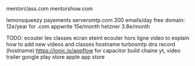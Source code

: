 mentorclass.com
mentorshow.com

lemonsqueezy payements
serversmtp.com 200 emails/day free
domain: 12e/year for .com
appwrite 15e/month
hetzner 3.8e/month

TODO:
ecouter les classes ecran eteint
ecouter hors ligne
video to explain how to add new videos and classes
hostname
turbosmtp dns record (hostname)
https://ionic.io/appflow for capacitor build
chaine yt, video trailer
google play store
apple app store

